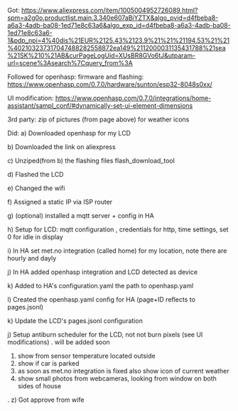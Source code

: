 Got: https://www.aliexpress.com/item/1005004952726089.html?spm=a2g0o.productlist.main.3.340e607aBiYZTX&algo_pvid=d4fbeba8-a6a3-4adb-ba08-1ed71e8c63a6&algo_exp_id=d4fbeba8-a6a3-4adb-ba08-1ed71e8c63a6-1&pdp_npi=4%40dis%21EUR%2125.43%2123.9%21%21%21194.53%21%21%402103237317047488282558872ea149%2112000031135431788%21sea%21SK%210%21AB&curPageLogUid=XUsBR8GVo6tJ&utparam-url=scene%3Asearch%7Cquery_from%3A

Followed for openhasp: firmware and flashing:
https://www.openhasp.com/0.7.0/hardware/sunton/esp32-8048s0xx/

UI modification:
https://www.openhasp.com/0.7.0/integrations/home-assistant/sampl_conf/#dynamically-set-ui-element-dimensions

3rd party: zip of pictures (from page above) for weather icons

Did:
a) Downloaded openhasp for my LCD

b) Downloaded the link on aliexpress

c) Unziped(from b) the flashing files flash_download_tool

d) Flashed the LCD

e) Changed the wifi

f) Assigned a static IP via ISP router

g) (optional) installed a mqtt server + config in HA

h) Setup for LCD: mqtt configuration , credentials for http, time settings, set 0 for idle in display

i) In HA set met.no integration (called home) for my location, note there are hourly and dayly

j) In HA added openhasp integration and LCD detected as device

k) Added to HA's configuration.yaml the path to openhasp.yaml

l) Created the openhasp.yaml config for HA (page+ID reflects to pages.jsonl)

k) Update the LCD's pages.jsonl configuration

j) Setup antiburn scheduler for the LCD, not not burn pixels (see UI modifications)
.
will be added soon
1) show from sensor temperature located outside
2) show if car is parked
3) as soon as met.no integration is fixed also show icon of current weather
4) show small photos from webcameras, looking from window on both sides of house

.
z) Got approve from wife


